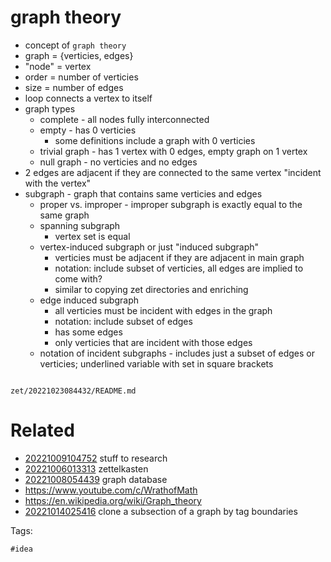 # graph theory

- concept of `graph theory`
- graph = {verticies, edges}
- "node" = vertex
- order = number of verticies
- size = number of edges
- loop connects a vertex to itself
- graph types
  - complete - all nodes fully interconnected
  - empty - has 0 verticies
    - some definitions include a graph with 0 verticies
  - trivial graph - has 1 vertex with 0 edges, empty graph on 1 vertex
  - null graph - no verticies and no edges
- 2 edges are adjacent if they are connected to the same vertex "incident with the vertex"
- subgraph - graph that contains same verticies and edges
  - proper vs. improper - improper subgraph is exactly equal to the same graph
  - spanning subgraph
    - vertex set is equal
  - vertex-induced subgraph or just "induced subgraph"
    - verticies must be adjacent if they are adjacent in main graph
    - notation: include subset of verticies, all edges are implied to come with?
    - similar to copying zet directories and enriching
  - edge induced subgraph
    - all verticies must be incident with edges in the graph
    - notation: include subset of edges
    - has some edges
    - only verticies that are incident with those edges
  - notation of incident subgraphs - includes just a subset of edges or verticies; underlined variable with set in square brackets

```
```

` zet/20221023084432/README.md `

# Related

- [20221009104752](/zet/20221009104752/README.md) stuff to research
- [20221006013313](/zet/20221006013313/README.md) zettelkasten
- [20221008054439](/zet/20221008054439/README.md) graph database
- https://www.youtube.com/c/WrathofMath
- <https://en.wikipedia.org/wiki/Graph_theory>
- [20221014025416](/zet/20221014025416/README.md) clone a subsection of a graph by tag boundaries

Tags:

    #idea
